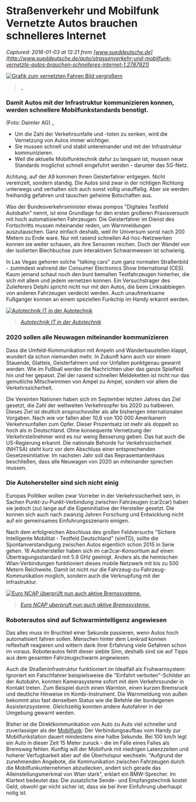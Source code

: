 # Straßenverkehr und Mobilfunk Vernetzte Autos brauchen schnelleres Internet

_Captured: 2016-01-03 at 12:21 from [www.sueddeutsche.de](http://www.sueddeutsche.de/auto/strassenverkehr-und-mobilfunk-vernetzte-autos-brauchen-schnelleres-internet-1.2787921)_

[ ![Grafik zum vernetzten Fahren](http://polpix.sueddeutsche.com/bild/1.2794989.1450861461/640x360/grafik-fahren-mercedes-cl.jpg) Bild vergroßern ](http://polpix.sueddeutsche.com/bild/1.2794989.1450861461/860x860/grafik-fahren-mercedes-cl.jpg)

> _ 

###  Damit Autos mit der Infrastruktur kommunizieren konnen, werden schnellere Mobilfunkstandards benotigt. 

(Foto: Daimler AG) _

  * Um die Zahl der Verkehrsunfalle und -toten zu senken, wird die Vernetzung von Autos immer wichtiger.
  * Sie mussen schnell und stabil untereinander und mit der Infrastruktur kommunizieren.
  * Weil die aktuelle Mobilfunktechnik dafur zu langsam ist, mussen neue Standards moglichst schnell eingefuhrt werden - darunter das 5G-Netz.

Achtung, auf der A9 kommen Ihnen Geisterfahrer entgegen. Nicht vereinzelt, sondern standig. Die Autos sind zwar in der richtigen Richtung unterwegs und verhalten sich auch sonst vollig unauffallig. Aber sie werden freihandig gefahren und tauschen geheime Botschaften aus.

Was der Bundesverkehrsminister etwas pompos "Digitales Testfeld Autobahn" nennt, ist eine Grundlage fur den ersten großeren Praxisversuch mit hoch automatisierten Fahrzeugen: Die Geisterfahrer im Dienst des Fortschritts mussen miteinander reden, um Warnmeldungen auszutauschen. Ganz einfach deshalb, weil ihr Universum sonst nach 200 Metern zu Ende ware. Nur mit rasend schnellen Ad-hoc-Netzwerken konnen sie weiter schauen, als ihre Sensoren reichen. Doch der Wandel von der isolierten Blechbuchse zum interaktiven Schwarmwesen ist schwierig.

In Las Vegas gehoren solche "talking cars" zum ganz normalen Straßenbild - zumindest wahrend der Consumer Electronics Show International (CES). Kaum jemand schaut noch den bunt bemalten Testfahrzeugen hinterher, die sich mit allem und jedem vernetzen konnen. Ein Versuchstrager des Zulieferers Delphi spricht nicht nur mit den Autos, die beim Linksabbiegen von anderen Fahrzeugen verdeckt werden. Auch unaufmerksame Fußganger konnen an einem speziellen Funkchip im Handy erkannt werden.

[ ![Autotechnik IT in der Autotechnik](http://polpix.sueddeutsche.com/polopoly_fs/1.2567738.1437060129!/httpImage/image.jpg_gen/derivatives/300x168/image.jpg) ](http://www.sueddeutsche.de/auto/it-in-der-autotechnik-wie-das-auto-zum-mobilen-endgeraet-wird-1.2567699)

> _[Autotechnik IT in der Autotechnik](http://www.sueddeutsche.de/auto/it-in-der-autotechnik-wie-das-auto-zum-mobilen-endgeraet-wird-1.2567699)_

### 2020 sollen alle Neuwagen miteinander kommunizieren

Dass die Umfeld-Kommunikation mit Ampeln und Wanderbaustellen klappt, wundert da schon niemanden mehr. In Zukunft kann auch vor einem Stauende, Glatteis, Geisterfahrern und vor Unfallen punktgenau gewarnt werden. Wie im Fußball werden die Nachrichten uber das ganze Spielfeld hin und her gepasst. Ziel der rasend schnellen Meldeketten ist nicht nur das gemutliche Mitschwimmen von Ampel zu Ampel, sondern vor allem die Verkehrssicherheit.

Die Vereinten Nationen haben sich im September letzten Jahres das Ziel gesetzt, die Zahl der weltweiten Verkehrsopfer bis 2020 zu halbieren. Dieses Ziel ist deutlich anspruchsvoller als alle bisherigen internationalen Vorgaben. Nach wie vor fallen aber 10,6 von 100 000 Amerikanern Verkehrsunfallen zum Opfer. Dieser Prozentsatz ist mehr als doppelt so hoch als in Deutschland. Ohne konsequente Vernetzung der Verkehrsteilnehmer wird es nur wenig Besserung geben. Das hat auch die US-Regierung erkannt. Die nationale Behorde fur Verkehrssicherheit (NHTSA) steht kurz vor dem Abschluss einer entsprechenden Gesetzesinitiative: Im nachsten Jahr soll das Reprasentantenhaus beschließen, dass alle Neuwagen von 2020 an miteinander sprechen mussen.
  
### Die Autohersteller sind sich nicht einig

Europas Politiker wollen zwar Vorreiter in der Verkehrssicherheit sein, in Sachen Punkt-zu-Punkt-Verbindung zwischen Fahrzeugen (car2car) haben sie jedoch (zu) lange auf die Eigeninitiative der Hersteller gesetzt. Die konnen sich auch nach zwanzig Jahren Forschung und Entwicklung nicht auf ein gemeinsames Einfuhrungsszenario einigen.

Nach dem erfolgreichen Abschluss des großen Feldversuchs "Sichere Intelligente Mobilitat - Testfeld Deutschland" (simTD), sollte die Spontanverstandigung zwischen Autos eigentlich schon 2015 in Serie gehen. 16 Autohersteller haben sich im car2car-Konsortium auf einen Übertragungsstandard mit 5.9 GHz geeinigt. Anders als die heimischen Wlan-Verbindungen funktioniert dieses mobile Netzwerk mit bis zu 500 Metern Reichweite. Damit ist nicht nur die Fahrzeug-zu-Fahrzeug-Kommunikation moglich, sondern auch die Verknupfung mit der Infrastruktur.

[ ![Euro NCAP überprüft nun auch aktive Bremssysteme.](http://polpix.sueddeutsche.com/bild/1.2734469.1447410681/300x168/euro-ncap-notbremsassistent-bremssysteme.jpg) ](http://www.sueddeutsche.de/auto/verkehrssicherheit-fortschritt-beim-fussgaengerschutz-1.2733127)

> _[Euro NCAP uberpruft nun auch aktive Bremssysteme.](http://www.sueddeutsche.de/auto/verkehrssicherheit-fortschritt-beim-fussgaengerschutz-1.2733127)_

### Roboterautos sind auf Schwarmintelligenz angewiesen

Das alles muss im Bruchteil einer Sekunde passieren, wenn Autos hoch automatisiert fahren sollen. Menschen hinter dem Lenkrad konnen reflexhaft reagieren und wittern dank ihrer Erfahrung viele Gefahren schon im voraus. Roboterautos fehlt dieser siebte Sinn, deshalb sind sie auf Tipps aus dem gesamten Fahrzeugschwarm angewiesen.

Auch die Straßeninfrastruktur funktioniert im Idealfall als Fruhwarnsystem: Ignoriert ein Falschfahrer beispielsweise die "Einfahrt verboten"-Schilder an der Autobahn, konnten Kamerasysteme sofort mit dem Verkehrssunder in Kontakt treten. Zum Beispiel durch einen Warnton, einen kurzen Bremsruck und deutliche Hinweise im Kombi-Instrument. Die Warnmeldung von außen bekommt also fast denselben Status wie die Befehle der bordeigenen Assistenzsysteme. Gleichzeitig konnten andere Autofahrer in der Umgebung gewarnt werden.

Bisher ist die Direktkommunikation von Auto zu Auto viel schneller und zuverlassiger als der [Mobilfunk](http://www.sueddeutsche.de/thema/Mobilfunk): Der Verbindungsaufbau vom Handy zur Mobilfunkstation dauert mindestens eine halbe Sekunde. Bei 100 km/h legt ein Auto in dieser Zeit 15 Meter zuruck - die im Falle eines Falles als Bremsweg fehlen. Kunftig will der Mobilfunk mit niedrigen Latenzzeiten und hoherer Verfugbarkeit aber auf die Überholspur wechseln. "Aufgrund der zunehmenden Angebote, die Kommunikation zwischen Fahrzeugen durch die Mobilfunkunternehmen abzudecken, andert sich gerade das Alleinstellungsmerkmal von Wlan stark", erklart ein BMW-Sprecher. Im Klartext bedeutet das: Die zusatzliche Sende- und Empfangstechnik kostet Geld, obwohl gar nicht sicher ist, dass sie bei ihrer Einfuhrung uberhaupt notig ist.
